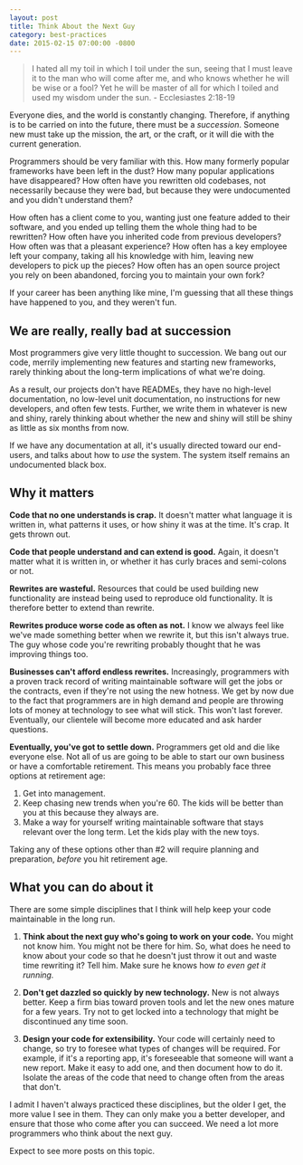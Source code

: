 ```yaml
---
layout: post
title: Think About the Next Guy
category: best-practices
date: 2015-02-15 07:00:00 -0800
---
```


> I hated all my toil in which I toil under the sun, seeing that I must leave it to the man who will come after me, and who knows whether he will be wise or a fool? Yet he will be master of all for which I toiled and used my wisdom under the sun. - Ecclesiastes 2:18-19

Everyone dies, and the world is constantly changing. Therefore, if anything is to be carried on into the future, there must be a _succession_. Someone new must take up the mission, the art, or the craft, or it will die with the current generation.

<!-- more -->

Programmers should be very familiar with this. How many formerly popular frameworks have been left in the dust? How many popular applications have disappeared? How often have you rewritten old codebases, not necessarily because they were bad, but because they were undocumented and you didn't understand them?

How often has a client come to you, wanting just one feature added to their software, and you ended up telling them the whole thing had to be rewritten? How often have you inherited code from previous developers? How often was that a pleasant experience? How often has a key employee left your company, taking all his knowledge with him, leaving new developers to pick up the pieces? How often has an open source project you rely on been abandoned, forcing you to maintain your own fork?

If your career has been anything like mine, I'm guessing that all these things have happened to you, and they weren't fun.

## We are really, really bad at succession

Most programmers give very little thought to succession. We bang out our code, merrily implementing new features and starting new frameworks, rarely thinking about the long-term implications of what we're doing.

As a result, our projects don't have READMEs, they have no high-level documentation, no low-level unit documentation, no instructions for new developers, and often few tests. Further, we write them in whatever is new and shiny, rarely thinking about whether the new and shiny will still be shiny as little as six months from now.

If we have any documentation at all, it's usually directed toward our end-users, and talks about how to _use_ the system. The system itself remains an undocumented black box.

## Why it matters

**Code that no one understands is crap.** It doesn't matter what language it is written in, what patterns it uses, or how shiny it was at the time. It's crap. It gets thrown out.

**Code that people understand and can extend is good.** Again, it doesn't matter what it is written in, or whether it has curly braces and semi-colons or not.

**Rewrites are wasteful.** Resources that could be used building new functionality are instead being used to reproduce old functionality. It is therefore better to extend than rewrite.

**Rewrites produce worse code as often as not.** I know we always feel like we've made something better when we rewrite it, but this isn't always true. The guy whose code you're rewriting probably thought that he was improving things too.

**Businesses can't afford endless rewrites.** Increasingly, programmers with a proven track record of writing maintainable software will get the jobs or the contracts, even if they're not using the new hotness. We get by now due to the fact that programmers are in high demand and people are throwing lots of money at technology to see what will stick. This won't last forever. Eventually, our clientele will become more educated and ask harder questions.

**Eventually, you've got to settle down.** Programmers get old and die like everyone else. Not all of us are going to be able to start our own business or have a comfortable retirement. This means you probably face three options at retirement age:

1. Get into management.
2. Keep chasing new trends when you're 60. The kids will be better than you at this because they always are.
3. Make a way for yourself writing maintainable software that stays relevant over the long term. Let the kids play with the new toys.

Taking any of these options other than #2 will require planning and preparation, _before_ you hit retirement age.

## What you can do about it

There are some simple disciplines that I think will help keep your code maintainable in the long run.

1. **Think about the next guy who's going to work on your code.** You might not know him. You might not be there for him. So, what does he need to know about your code so that he doesn't just throw it out and waste time rewriting it? Tell him. Make sure he knows how _to even get it running._

2. **Don't get dazzled so quickly by new technology.** New is not always better. Keep a firm bias toward proven tools and let the new ones mature for a few years. Try not to get locked into a technology that might be discontinued any time soon.

3. **Design your code for extensibility.** Your code will certainly need to change, so try to foresee what types of changes will be required. For example, if it's a reporting app, it's foreseeable that someone will want a new report. Make it easy to add one, and then document how to do it. Isolate the areas of the code that need to change often from the areas that don't.

I admit I haven't always practiced these disciplines, but the older I get, the more value I see in them. They can only make you a better developer, and ensure that those who come after you can succeed. We need a lot more programmers who think about the next guy.

Expect to see more posts on this topic.
